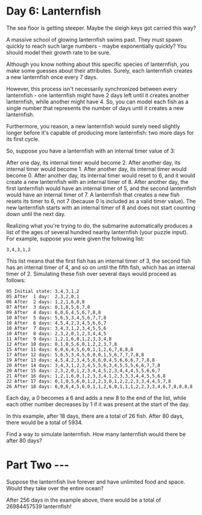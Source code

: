 # Day 6: Lanternfish
The sea floor is getting steeper. Maybe the sleigh keys got carried this way?

A massive school of glowing lanternfish swims past. They must spawn quickly to reach such large numbers - maybe exponentially quickly? You should model their growth rate to be sure.

Although you know nothing about this specific species of lanternfish, you make some guesses about their attributes. Surely, each lanternfish creates a new lanternfish once every 7 days.

However, this process isn't necessarily synchronized between every lanternfish - one lanternfish might have 2 days left until it creates another lanternfish, while another might have 4. So, you can model each fish as a single number that represents the number of days until it creates a new lanternfish.

Furthermore, you reason, a new lanternfish would surely need slightly longer before it's capable of producing more lanternfish: two more days for its first cycle.

So, suppose you have a lanternfish with an internal timer value of 3:

After one day, its internal timer would become 2.
After another day, its internal timer would become 1.
After another day, its internal timer would become 0.
After another day, its internal timer would reset to 6, and it would create a new lanternfish with an internal timer of 8.
After another day, the first lanternfish would have an internal timer of 5, and the second lanternfish would have an internal timer of 7.
A lanternfish that creates a new fish resets its timer to 6, not 7 (because 0 is included as a valid timer value). The new lanternfish starts with an internal timer of 8 and does not start counting down until the next day.

Realizing what you're trying to do, the submarine automatically produces a list of the ages of several hundred nearby lanternfish (your puzzle input). For example, suppose you were given the following list:

```
3,4,3,1,2
```

This list means that the first fish has an internal timer of 3, the second fish has an internal timer of 4, and so on until the fifth fish, which has an internal timer of 2. Simulating these fish over several days would proceed as follows:

```
05 Initial state: 3,4,3,1,2
05 After  1 day:  2,3,2,0,1
06 After  2 days: 1,2,1,6,0,8
07 After  3 days: 0,1,0,5,6,7,8
09 After  4 days: 6,0,6,4,5,6,7,8,8
10 After  5 days: 5,6,5,3,4,5,6,7,7,8
10 After  6 days: 4,5,4,2,3,4,5,6,6,7
10 After  7 days: 3,4,3,1,2,3,4,5,5,6
10 After  8 days: 2,3,2,0,1,2,3,4,4,5
11 After  9 days: 1,2,1,6,0,1,2,3,3,4,8
12 After 10 days: 0,1,0,5,6,0,1,2,2,3,7,8
15 After 11 days: 6,0,6,4,5,6,0,1,1,2,6,7,8,8,8
17 After 12 days: 5,6,5,3,4,5,6,0,0,1,5,6,7,7,7,8,8
19 After 13 days: 4,5,4,2,3,4,5,6,6,0,4,5,6,6,6,7,7,8,8
20 After 14 days: 3,4,3,1,2,3,4,5,5,6,3,4,5,5,5,6,6,7,7,8
20 After 15 days: 2,3,2,0,1,2,3,4,4,5,2,3,4,4,4,5,5,6,6,7
21 After 16 days: 1,2,1,6,0,1,2,3,3,4,1,2,3,3,3,4,4,5,5,6,8
22 After 17 days: 0,1,0,5,6,0,1,2,2,3,0,1,2,2,2,3,3,4,4,5,7,8
26 After 18 days: 6,0,6,4,5,6,0,1,1,2,6,0,1,1,1,2,2,3,3,4,6,7,8,8,8,8
```

Each day, a 0 becomes a 6 and adds a new 8 to the end of the list, while each other number decreases by 1 if it was present at the start of the day.

In this example, after 18 days, there are a total of 26 fish. After 80 days, there would be a total of 5934.

Find a way to simulate lanternfish. How many lanternfish would there be after 80 days?

# Part Two ---
Suppose the lanternfish live forever and have unlimited food and space. Would they take over the entire ocean?

After 256 days in the example above, there would be a total of 26984457539 lanternfish!
